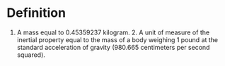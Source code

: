 # Definition

1.  A mass equal to 0.45359237 kilogram. 2. A unit of measure of the
    inertial property equal to the mass of a body weighing 1 pound at
    the standard acceleration of gravity (980.665 centimeters per second
    squared).
